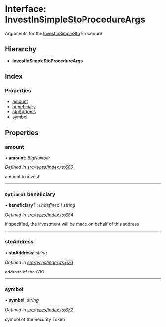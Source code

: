 # Interface: InvestInSimpleStoProcedureArgs

Arguments for the [InvestInSimpleSto](../enums/_types_index_.proceduretype.md#investinsimplesto) Procedure

## Hierarchy

- **InvestInSimpleStoProcedureArgs**

## Index

### Properties

- [amount](_types_index_.investinsimplestoprocedureargs.md#amount)
- [beneficiary](_types_index_.investinsimplestoprocedureargs.md#optional-beneficiary)
- [stoAddress](_types_index_.investinsimplestoprocedureargs.md#stoaddress)
- [symbol](_types_index_.investinsimplestoprocedureargs.md#symbol)

## Properties

### amount

• **amount**: _BigNumber_

_Defined in [src/types/index.ts:680](https://github.com/PolymathNetwork/polymath-sdk/blob/d80c6e9/src/types/index.ts#L680)_

amount to invest

---

### `Optional` beneficiary

• **beneficiary**? : _undefined | string_

_Defined in [src/types/index.ts:684](https://github.com/PolymathNetwork/polymath-sdk/blob/d80c6e9/src/types/index.ts#L684)_

if specified, the investment will be made on behalf of this address

---

### stoAddress

• **stoAddress**: _string_

_Defined in [src/types/index.ts:676](https://github.com/PolymathNetwork/polymath-sdk/blob/d80c6e9/src/types/index.ts#L676)_

address of the STO

---

### symbol

• **symbol**: _string_

_Defined in [src/types/index.ts:672](https://github.com/PolymathNetwork/polymath-sdk/blob/d80c6e9/src/types/index.ts#L672)_

symbol of the Security Token
